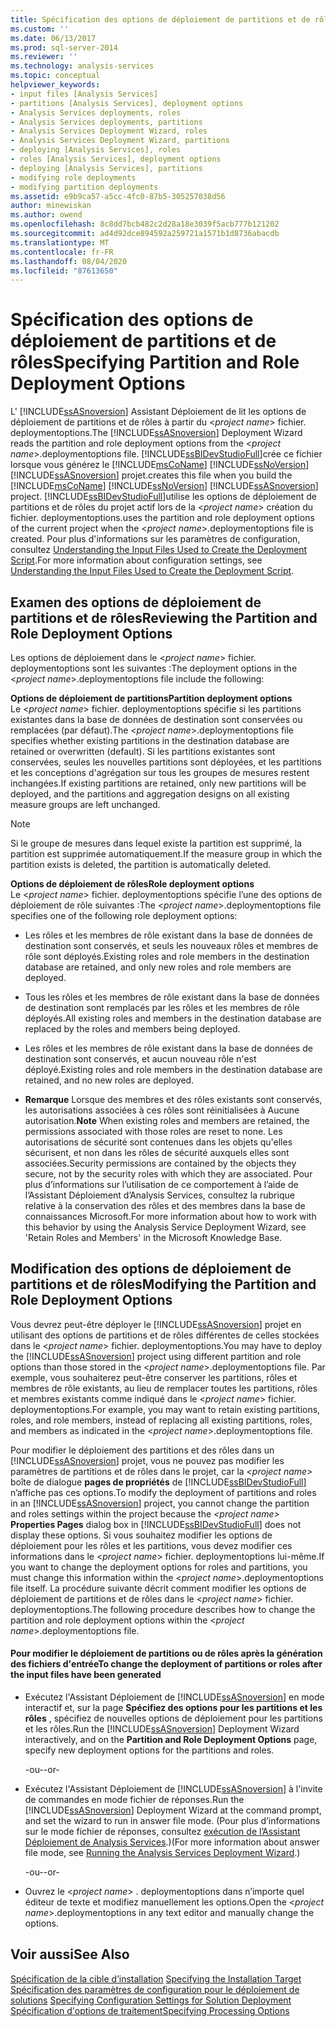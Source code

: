 ```yaml
---
title: Spécification des options de déploiement de partitions et de rôles | Microsoft Docs
ms.custom: ''
ms.date: 06/13/2017
ms.prod: sql-server-2014
ms.reviewer: ''
ms.technology: analysis-services
ms.topic: conceptual
helpviewer_keywords:
- input files [Analysis Services]
- partitions [Analysis Services], deployment options
- Analysis Services deployments, roles
- Analysis Services deployments, partitions
- Analysis Services Deployment Wizard, roles
- Analysis Services Deployment Wizard, partitions
- deploying [Analysis Services], roles
- roles [Analysis Services], deployment options
- deploying [Analysis Services], partitions
- modifying role deployments
- modifying partition deployments
ms.assetid: e9b9ca57-a5cc-4fc0-87b5-305257038d56
author: minewiskan
ms.author: owend
ms.openlocfilehash: 8c8dd7bcb482c2d28a18e3039f5acb777b121202
ms.sourcegitcommit: ad4d92dce894592a259721a1571b1d8736abacdb
ms.translationtype: MT
ms.contentlocale: fr-FR
ms.lasthandoff: 08/04/2020
ms.locfileid: "87613650"
---
```

# <a name="specifying-partition-and-role-deployment-options"></a><span data-ttu-id="bb68c-102">Spécification des options de déploiement de partitions et de rôles</span><span class="sxs-lookup"><span data-stu-id="bb68c-102">Specifying Partition and Role Deployment Options</span></span>
  <span data-ttu-id="bb68c-103">L' [!INCLUDE[ssASnoversion](../../includes/ssasnoversion-md.md)] Assistant Déploiement de lit les options de déploiement de partitions et de rôles à partir du \<*project name*> fichier. deploymentoptions.</span><span class="sxs-lookup"><span data-stu-id="bb68c-103">The [!INCLUDE[ssASnoversion](../../includes/ssasnoversion-md.md)] Deployment Wizard reads the partition and role deployment options from the \<*project name*>.deploymentoptions file.</span></span> [!INCLUDE[ssBIDevStudioFull](../../includes/ssbidevstudiofull-md.md)]<span data-ttu-id="bb68c-104">crée ce fichier lorsque vous générez le [!INCLUDE[msCoName](../../includes/msconame-md.md)] [!INCLUDE[ssNoVersion](../../includes/ssnoversion-md.md)] [!INCLUDE[ssASnoversion](../../includes/ssasnoversion-md.md)] projet.</span><span class="sxs-lookup"><span data-stu-id="bb68c-104">creates this file when you build the [!INCLUDE[msCoName](../../includes/msconame-md.md)] [!INCLUDE[ssNoVersion](../../includes/ssnoversion-md.md)] [!INCLUDE[ssASnoversion](../../includes/ssasnoversion-md.md)] project.</span></span> [!INCLUDE[ssBIDevStudioFull](../../includes/ssbidevstudiofull-md.md)]<span data-ttu-id="bb68c-105">utilise les options de déploiement de partitions et de rôles du projet actif lors de la \<*project name*> création du fichier. deploymentoptions.</span><span class="sxs-lookup"><span data-stu-id="bb68c-105">uses the partition and role deployment options of the current project when the \<*project name*>.deploymentoptions file is created.</span></span> <span data-ttu-id="bb68c-106">Pour plus d'informations sur les paramètres de configuration, consultez [Understanding the Input Files Used to Create the Deployment Script](deployment-script-files-input-used-to-create-deployment-script.md).</span><span class="sxs-lookup"><span data-stu-id="bb68c-106">For more information about configuration settings, see [Understanding the Input Files Used to Create the Deployment Script](deployment-script-files-input-used-to-create-deployment-script.md).</span></span>  
  
## <a name="reviewing-the-partition-and-role-deployment-options"></a><span data-ttu-id="bb68c-107">Examen des options de déploiement de partitions et de rôles</span><span class="sxs-lookup"><span data-stu-id="bb68c-107">Reviewing the Partition and Role Deployment Options</span></span>  
 <span data-ttu-id="bb68c-108">Les options de déploiement dans le \<*project name*> fichier. deploymentoptions sont les suivantes :</span><span class="sxs-lookup"><span data-stu-id="bb68c-108">The deployment options in the \<*project name*>.deploymentoptions file include the following:</span></span>  
  
 <span data-ttu-id="bb68c-109">**Options de déploiement de partitions**</span><span class="sxs-lookup"><span data-stu-id="bb68c-109">**Partition deployment options**</span></span>  
 <span data-ttu-id="bb68c-110">Le \<*project name*> fichier. deploymentoptions spécifie si les partitions existantes dans la base de données de destination sont conservées ou remplacées (par défaut).</span><span class="sxs-lookup"><span data-stu-id="bb68c-110">The \<*project name*>.deploymentoptions file specifies whether existing partitions in the destination database are retained or overwritten (default).</span></span> <span data-ttu-id="bb68c-111">Si les partitions existantes sont conservées, seules les nouvelles partitions sont déployées, et les partitions et les conceptions d'agrégation sur tous les groupes de mesures restent inchangées.</span><span class="sxs-lookup"><span data-stu-id="bb68c-111">If existing partitions are retained, only new partitions will be deployed, and the partitions and aggregation designs on all existing measure groups are left unchanged.</span></span>  
  
> [!NOTE]  
>  <span data-ttu-id="bb68c-112">Si le groupe de mesures dans lequel existe la partition est supprimé, la partition est supprimée automatiquement.</span><span class="sxs-lookup"><span data-stu-id="bb68c-112">If the measure group in which the partition exists is deleted, the partition is automatically deleted.</span></span>  
  
 <span data-ttu-id="bb68c-113">**Options de déploiement de rôles**</span><span class="sxs-lookup"><span data-stu-id="bb68c-113">**Role deployment options**</span></span>  
 <span data-ttu-id="bb68c-114">Le \<*project name*> fichier. deploymentoptions spécifie l’une des options de déploiement de rôle suivantes :</span><span class="sxs-lookup"><span data-stu-id="bb68c-114">The \<*project name*>.deploymentoptions file specifies one of the following role deployment options:</span></span>  
  
-   <span data-ttu-id="bb68c-115">Les rôles et les membres de rôle existant dans la base de données de destination sont conservés, et seuls les nouveaux rôles et membres de rôle sont déployés.</span><span class="sxs-lookup"><span data-stu-id="bb68c-115">Existing roles and role members in the destination database are retained, and only new roles and role members are deployed.</span></span>  
  
-   <span data-ttu-id="bb68c-116">Tous les rôles et les membres de rôle existant dans la base de données de destination sont remplacés par les rôles et les membres de rôle déployés.</span><span class="sxs-lookup"><span data-stu-id="bb68c-116">All existing roles and members in the destination database are replaced by the roles and members being deployed.</span></span>  
  
-   <span data-ttu-id="bb68c-117">Les rôles et les membres de rôle existant dans la base de données de destination sont conservés, et aucun nouveau rôle n'est déployé.</span><span class="sxs-lookup"><span data-stu-id="bb68c-117">Existing roles and role members in the destination database are retained, and no new roles are deployed.</span></span>  
  
-   <span data-ttu-id="bb68c-118">**Remarque** Lorsque des membres et des rôles existants sont conservés, les autorisations associées à ces rôles sont réinitialisées à Aucune autorisation.</span><span class="sxs-lookup"><span data-stu-id="bb68c-118">**Note** When existing roles and members are retained, the permissions associated with those roles are reset to none.</span></span> <span data-ttu-id="bb68c-119">Les autorisations de sécurité sont contenues dans les objets qu'elles sécurisent, et non dans les rôles de sécurité auxquels elles sont associées.</span><span class="sxs-lookup"><span data-stu-id="bb68c-119">Security permissions are contained by the objects they secure, not by the security roles with which they are associated.</span></span> <span data-ttu-id="bb68c-120">Pour plus d’informations sur l’utilisation de ce comportement à l’aide de l’Assistant Déploiement d’Analysis Services, consultez la rubrique relative à la conservation des rôles et des membres dans la base de connaissances Microsoft.</span><span class="sxs-lookup"><span data-stu-id="bb68c-120">For more information about how to work with this behavior by using the Analysis Service Deployment Wizard, see 'Retain Roles and Members' in the Microsoft Knowledge Base.</span></span>  
  
## <a name="modifying-the-partition-and-role-deployment-options"></a><span data-ttu-id="bb68c-121">Modification des options de déploiement de partitions et de rôles</span><span class="sxs-lookup"><span data-stu-id="bb68c-121">Modifying the Partition and Role Deployment Options</span></span>  
 <span data-ttu-id="bb68c-122">Vous devrez peut-être déployer le [!INCLUDE[ssASnoversion](../../includes/ssasnoversion-md.md)] projet en utilisant des options de partitions et de rôles différentes de celles stockées dans le \<*project name*> fichier. deploymentoptions.</span><span class="sxs-lookup"><span data-stu-id="bb68c-122">You may have to deploy the [!INCLUDE[ssASnoversion](../../includes/ssasnoversion-md.md)] project using different partition and role options than those stored in the \<*project name*>.deploymentoptions file.</span></span> <span data-ttu-id="bb68c-123">Par exemple, vous souhaiterez peut-être conserver les partitions, rôles et membres de rôle existants, au lieu de remplacer toutes les partitions, rôles et membres existants comme indiqué dans le \<*project name*> fichier. deploymentoptions.</span><span class="sxs-lookup"><span data-stu-id="bb68c-123">For example, you may want to retain existing partitions, roles, and role members, instead of replacing all existing partitions, roles, and members as indicated in the \<*project name*>.deploymentoptions file.</span></span>  
  
 <span data-ttu-id="bb68c-124">Pour modifier le déploiement des partitions et des rôles dans un [!INCLUDE[ssASnoversion](../../includes/ssasnoversion-md.md)] projet, vous ne pouvez pas modifier les paramètres de partitions et de rôles dans le projet, car la *\<project name>* boîte de dialogue **pages de propriétés** de [!INCLUDE[ssBIDevStudioFull](../../includes/ssbidevstudiofull-md.md)] n’affiche pas ces options.</span><span class="sxs-lookup"><span data-stu-id="bb68c-124">To modify the deployment of partitions and roles in an [!INCLUDE[ssASnoversion](../../includes/ssasnoversion-md.md)] project, you cannot change the partition and roles settings within the project because the *\<project name>* **Properties Pages** dialog box in [!INCLUDE[ssBIDevStudioFull](../../includes/ssbidevstudiofull-md.md)] does not display these options.</span></span> <span data-ttu-id="bb68c-125">Si vous souhaitez modifier les options de déploiement pour les rôles et les partitions, vous devez modifier ces informations dans le \<*project name*> fichier. deploymentoptions lui-même.</span><span class="sxs-lookup"><span data-stu-id="bb68c-125">If you want to change the deployment options for roles and partitions, you must change this information within the \<*project name*>.deploymentoptions file itself.</span></span> <span data-ttu-id="bb68c-126">La procédure suivante décrit comment modifier les options de déploiement de partitions et de rôles dans le \<*project name*> fichier. deploymentoptions.</span><span class="sxs-lookup"><span data-stu-id="bb68c-126">The following procedure describes how to change the partition and role deployment options within the \<*project name*>.deploymentoptions file.</span></span>  
  
#### <a name="to-change-the-deployment-of-partitions-or-roles-after-the-input-files-have-been-generated"></a><span data-ttu-id="bb68c-127">Pour modifier le déploiement de partitions ou de rôles après la génération des fichiers d'entrée</span><span class="sxs-lookup"><span data-stu-id="bb68c-127">To change the deployment of partitions or roles after the input files have been generated</span></span>  
  
-   <span data-ttu-id="bb68c-128">Exécutez l'Assistant Déploiement de [!INCLUDE[ssASnoversion](../../includes/ssasnoversion-md.md)] en mode interactif et, sur la page **Spécifiez des options pour les partitions et les rôles** , spécifiez de nouvelles options de déploiement pour les partitions et les rôles.</span><span class="sxs-lookup"><span data-stu-id="bb68c-128">Run the [!INCLUDE[ssASnoversion](../../includes/ssasnoversion-md.md)] Deployment Wizard interactively, and on the **Partition and Role Deployment Options** page, specify new deployment options for the partitions and roles.</span></span>  
  
     <span data-ttu-id="bb68c-129">-ou-</span><span class="sxs-lookup"><span data-stu-id="bb68c-129">-or-</span></span>  
  
-   <span data-ttu-id="bb68c-130">Exécutez l'Assistant Déploiement de [!INCLUDE[ssASnoversion](../../includes/ssasnoversion-md.md)] à l'invite de commandes en mode fichier de réponses.</span><span class="sxs-lookup"><span data-stu-id="bb68c-130">Run the [!INCLUDE[ssASnoversion](../../includes/ssasnoversion-md.md)] Deployment Wizard at the command prompt, and set the wizard to run in answer file mode.</span></span> <span data-ttu-id="bb68c-131">(Pour plus d’informations sur le mode fichier de réponses, consultez [exécution de l’Assistant Déploiement de Analysis Services](running-the-analysis-services-deployment-wizard.md).)</span><span class="sxs-lookup"><span data-stu-id="bb68c-131">(For more information about answer file mode, see [Running the Analysis Services Deployment Wizard](running-the-analysis-services-deployment-wizard.md).)</span></span>  
  
     <span data-ttu-id="bb68c-132">-ou-</span><span class="sxs-lookup"><span data-stu-id="bb68c-132">-or-</span></span>  
  
-   <span data-ttu-id="bb68c-133">Ouvrez le \<*project name*> . deploymentoptions dans n’importe quel éditeur de texte et modifiez manuellement les options.</span><span class="sxs-lookup"><span data-stu-id="bb68c-133">Open the \<*project name*>.deploymentoptions in any text editor and manually change the options.</span></span>  
  
## <a name="see-also"></a><span data-ttu-id="bb68c-134">Voir aussi</span><span class="sxs-lookup"><span data-stu-id="bb68c-134">See Also</span></span>  
 <span data-ttu-id="bb68c-135">[Spécification de la cible d’installation](deployment-script-files-specifying-the-installation-target.md) </span><span class="sxs-lookup"><span data-stu-id="bb68c-135">[Specifying the Installation Target](deployment-script-files-specifying-the-installation-target.md) </span></span>  
 <span data-ttu-id="bb68c-136">[Spécification des paramètres de configuration pour le déploiement de solutions](deployment-script-files-solution-deployment-config-settings.md) </span><span class="sxs-lookup"><span data-stu-id="bb68c-136">[Specifying Configuration Settings for Solution Deployment](deployment-script-files-solution-deployment-config-settings.md) </span></span>  
 [<span data-ttu-id="bb68c-137">Spécification d'options de traitement</span><span class="sxs-lookup"><span data-stu-id="bb68c-137">Specifying Processing Options</span></span>](deployment-script-files-specifying-processing-options.md)  
  
  
